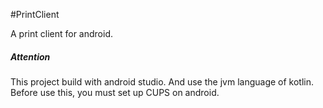 #PrintClient

A print client for android.

##### Attention

This project build with android studio. And use the jvm language of kotlin. Before use this, you must set up CUPS on android.